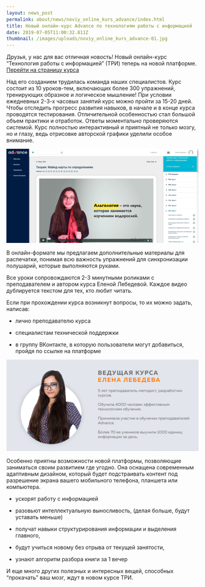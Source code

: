 ```yaml
---
layout: news_post
permalink: about/news/noviy_online_kurs_advance/index.html
title: Новый онлайн-курс Advance по технологиям работы с информацией
date: 2019-07-05T11:00:32.811Z
thumbnail: /images/uploads/noviy_online_kurs_advance-01.jpg
---
```

Друзья, у нас для вас отличная новость!
Новый онлайн-курс “Технология работы с информацией” (ТРИ) теперь на новой платформе. 
[Перейти на страницу курса](https://advance-club.ru/online/tekhnologii_raboty_s_informaciey/)

Над его созданием трудилась команда наших специалистов. Курс состоит из 10 уроков-тем, включающих более 300 упражнений, тренирующих образное и логическое мышление! При условии ежедневных 2-3-х часовых занятий курс можно пройти за  15-20 дней. Чтобы отследить прогресс развития навыков, в начале и в конце курса проводятся тестирования. Отличительной особенностью стал большой объем практики и отработок. Ответы моментально проверяются системой. Курс полностью интерактивный и приятный не только мозгу, но и глазу, ведь отрисовке авторской графики уделили особое внимание. 

![](/images/uploads/noviy_online_kurs_advance-02.jpg)

В онлайн-формате мы предлагаем дополнительные материалы для распечатки, понимая всю важность упражнений для синхронизации полушарий, которые выполняются руками.

Все уроки сопровождаются 2-3 минутными роликами с преподавателем и автором курса Еленой Лебедевой. Каждое видео дублируется текстом для тех, кто любит читать.

Если при прохождении курса возникнут вопросы, то их можно задать, написав:

- лично преподавателю курса

- специалистам технической поддержки

- в группу ВКонтакте, в которую  пользователи могут добавиться, пройдя по ссылке на платформе

![](/images/uploads/noviy_online_kurs_advance-03.jpg)

Особенно приятны возможности новой платформы, позволяющие заниматься своим развитием где угодно. Она оснащена современным адаптивным дизайном, который будет подстраивать контент под разрешение экрана вашего мобильного телефона, планшета или компьютера.

- ускорят работу с информацией

- разовьют интеллектуальную выносливость, (делая больше, будут уставать меньше)

- получат навыки структурирования информации и выделения главного,

- будут учиться новому без отрыва от текущей занятости,

- узнают алгоритм разбора книги за 1 вечер

И еще много других полезных и интересных вещей, способных “прокачать” ваш мозг, ждут в новом курсе ТРИ.